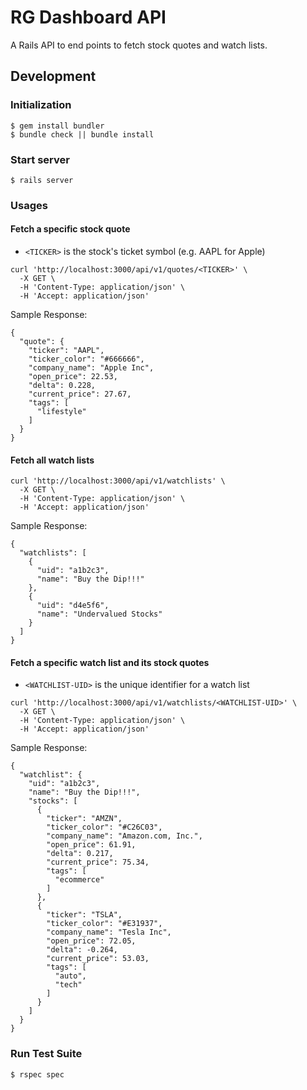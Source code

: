 # RG Dashboard API

A Rails API to end points to fetch stock quotes and watch lists.

## Development

### Initialization
```shell
$ gem install bundler
$ bundle check || bundle install
```

### Start server
```shell
$ rails server
```

### Usages

#### Fetch a specific stock quote
- `<TICKER>` is the stock's ticket symbol (e.g. AAPL for Apple)
```shell
curl 'http://localhost:3000/api/v1/quotes/<TICKER>' \
  -X GET \
  -H 'Content-Type: application/json' \
  -H 'Accept: application/json'
```

Sample Response:
```shell
{
  "quote": {
    "ticker": "AAPL",
    "ticker_color": "#666666",
    "company_name": "Apple Inc",
    "open_price": 22.53,
    "delta": 0.228,
    "current_price": 27.67,
    "tags": [
      "lifestyle"
    ]
  }
}
```

#### Fetch all watch lists

```shell
curl 'http://localhost:3000/api/v1/watchlists' \
  -X GET \
  -H 'Content-Type: application/json' \
  -H 'Accept: application/json'
```

Sample Response:
```shell
{
  "watchlists": [
    {
      "uid": "a1b2c3",
      "name": "Buy the Dip!!!"
    },
    {
      "uid": "d4e5f6",
      "name": "Undervalued Stocks"
    }
  ]
}
```

#### Fetch a specific watch list and its stock quotes
- `<WATCHLIST-UID>` is the unique identifier for a watch list
```shell
curl 'http://localhost:3000/api/v1/watchlists/<WATCHLIST-UID>' \
  -X GET \
  -H 'Content-Type: application/json' \
  -H 'Accept: application/json'
```

Sample Response:
```shell
{
  "watchlist": {
    "uid": "a1b2c3",
    "name": "Buy the Dip!!!",
    "stocks": [
      {
        "ticker": "AMZN",
        "ticker_color": "#C26C03",
        "company_name": "Amazon.com, Inc.",
        "open_price": 61.91,
        "delta": 0.217,
        "current_price": 75.34,
        "tags": [
          "ecommerce"
        ]
      },
      {
        "ticker": "TSLA",
        "ticker_color": "#E31937",
        "company_name": "Tesla Inc",
        "open_price": 72.05,
        "delta": -0.264,
        "current_price": 53.03,
        "tags": [
          "auto",
          "tech"
        ]
      }
    ]
  }
}
```

### Run Test Suite
```shell
$ rspec spec
```
